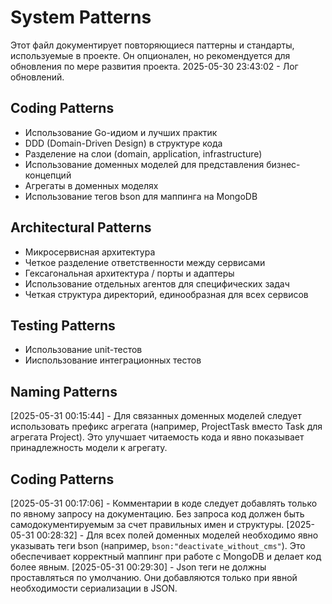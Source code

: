# System Patterns

Этот файл документирует повторяющиеся паттерны и стандарты, используемые в проекте.
Он опционален, но рекомендуется для обновления по мере развития проекта.
2025-05-30 23:43:02 - Лог обновлений.

## Coding Patterns

* Использование Go-идиом и лучших практик
* DDD (Domain-Driven Design) в структуре кода
* Разделение на слои (domain, application, infrastructure)
* Использование доменных моделей для представления бизнес-концепций
* Агрегаты в доменных моделях
* Использование тегов bson для маппинга на MongoDB

## Architectural Patterns

* Микросервисная архитектура
* Четкое разделение ответственности между сервисами
* Гексагональная архитектура / порты и адаптеры
* Использование отдельных агентов для специфических задач
* Четкая структура директорий, единообразная для всех сервисов

## Testing Patterns

* Использование unit-тестов
* Ииспользование интеграционных тестов

## Naming Patterns

[2025-05-31 00:15:44] - Для связанных доменных моделей следует использовать префикс агрегата (например, ProjectTask вместо Task для агрегата Project). Это улучшает читаемость кода и явно показывает принадлежность модели к агрегату.

## Coding Patterns

[2025-05-31 00:17:06] - Комментарии в коде следует добавлять только по явному запросу на документацию. Без запроса код должен быть самодокументируемым за счет правильных имен и структуры.
[2025-05-31 00:28:32] - Для всех полей доменных моделей необходимо явно указывать теги bson (например, `bson:"deactivate_without_cms"`). Это обеспечивает корректный маппинг при работе с MongoDB и делает код более явным.
[2025-05-31 00:29:30] - Json теги не должны проставляться по умолчанию. Они добавляются только при явной необходимости сериализации в JSON.